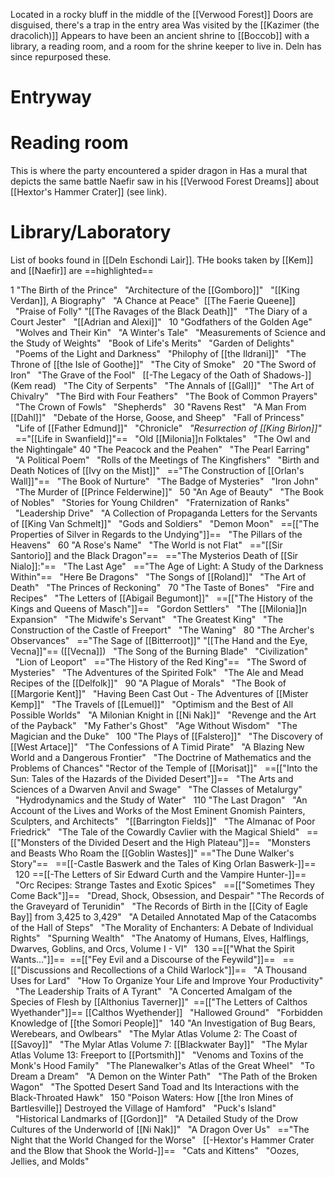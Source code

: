 Located in a rocky bluff in the middle of the [[Verwood Forest]]
Doors are disguised, there's a trap in the entry area
Was visited by the [[Kazimer (the dracolich)]]
Appears to have been an ancient shrine to [[Boccob]] with a library, a reading room, and a room for the shrine keeper to live in. Deln has since repurposed these.

# Entryway

# Reading room

This is where the party encountered a spider dragon in Has a mural that depicts the same battle Naefir saw in his [[Verwood Forest Dreams]] about [[Hextor's Hammer Crater]] (see link).

# Library/Laboratory

List of books found in [[Deln Eschondi Lair]]. THe books taken by [[Kem]] and [[Naefir]] are ==highlighted==

1 "The Birth of the Prince"
  "Architecture of the [[Gomboro]]"
  "[[King Verdan]], A Biography"
  "A Chance at Peace"
 [[The Faerie Queene]]
  "Praise of Folly"
"[[The Ravages of the Black Death]]"
  "The Diary of a Court Jester"
  "[[Adrian and Alexi]]"
  10 "Godfathers of the Golden Age"
  "Wolves and Their Kin"
  "A Winter's Tale"
  "Measurements of Science and the Study of Weights"
  "Book of Life's Merits"
  "Garden of Delights"
  "Poems of the Light and Darkness"
  "Philophy of [[the Ildrani]]"
  "The Throne of [[the Isle of Goothe]]"
  "The City of Smoke"
  20 "The Sword of Iron"
  "The Grave of the Fool"
  [[-The Legacy of the Oath of Shadows-]] (Kem read)
  "The City of Serpents"
  "The Annals of [[Gall]]"
  "The Art of Chivalry"
  "The Bird with Four Feathers"
  "The Book of Common Prayers"
  "The Crown of Fowls"
  "Shepherds"
  30 "Ravens Rest"
  "A Man From [[Dahl]]"
  "Debate of the Horse, Goose, and Sheep"
  "Fall of Princess"
  "Life of [[Father Edmund]]"
  "Chronicle"
  *"Resurrection of [[King Birlon]]"*
  =="[[Life in Swanfield]]"==
  "Old [[Milonia]]n Folktales"
  "The Owl and the Nightingale"
40 "The Peacock and the Peahen"
  "The Pearl Earring"
  "A Political Poem"
  "Rolls of the Meetings of The Kingfishers"
  "Birth and Death Notices of [[Ivy on the Mist]]"
  =="The Construction of [[Orlan's Wall]]"==
  "The Book of Nurture"
  "The Badge of Mysteries"
  "Iron John"
  "The Murder of [[Prince Felderwine]]"
  50 "An Age of Beauty"
  "The Book of Nobles"
  "Stories for Young Children"
  "Fraternization of Ranks"
  "Leadership Drive"
  "A Collection of Propaganda Letters for the Servants of [[King Van Schmelt]]"
  "Gods and Soldiers"
  "Demon Moon"
  ==[["The Properties of Silver in Regards to the Undying"]]==
  "The Pillars of the Heavens"
  60 "A Rose's Name"
  "The World is not Flat"
  =="[[Sir Santorio]] and the Black Dragon"==
  =="The Mysterios Death of [[Sir Nialo]]:"==
  "The Last Age"
  =="The Age of Light: A Study of the Darkness Within"==
  "Here Be Dragons"
  "The Songs of [[Roland]]"
  "The Art of Death"
  "The Princes of Reckoning"
  70 "The Taste of Bones"
  "Fire and Recipes"
  "The Letters of [[Abigail Begumont]]"
  ==[["The History of the Kings and Queens of Masch"]]==
  "Gordon Settlers"
  "The [[Milonia]]n Expansion"
  "The Midwife's Servant"
  "The Greatest King"
  "The Construction of the Castle of Freeport"
  "The Waning"
  80 "The Archer's Observances"
  =="The Sage of [[Bitterroot]]"
"[[The Hand and the Eye, Vecna]]"== ([[Vecna]])
  "The Song of the Burning Blade"
  "Civilization"
  "Lion of Leoport"
  =="The History of the Red King"==
  "The Sword of Mysteries"
  "The Adventures of the Spirited Folk"
  "The Ale and Mead Recipes of the [[Delfolk]]"
  90 "A Plague of Morals"
  "The Book of [[Margorie Kent]]"
  "Having Been Cast Out - The Adventures of [[Mister Kemp]]"
  "The Travels of [[Lemuel]]"
  "Optimism and the Best of All Possible Worlds"
  "A Milonian Knight in [[Ni Nak]]"
  "Revenge and the Art of the Payback"
  "My Father's Ghost"
  "Age Without Wisdom"
  "The Magician and the Duke"
  100 "The Plays of [[Falstero]]"
  "The Discovery of [[West Artace]]"
  "The Confessions of A Timid Pirate"
  "A Blazing New World and a Dangerous Frontier"
  "The Doctrine of Mathematics and the Problems of Chances"
"Rector of the Temple of [[Morisat]]"
  ==[["Into the Sun: Tales of the Hazards of the Divided Desert"]]==
  "The Arts and Sciences of a Dwarven Anvil and Swage"
  "The Classes of Metalurgy"
  "Hydrodynamics and the Study of Water"
  110 "The Last Dragon"
  "An Account of the Lives and Works of the Most Eminent Gnomish Painters, Sculpters, and Architects"
  "[[Barrington Fields]]"
  "The Almanac of Poor Friedrick"
  "The Tale of the Cowardly Cavlier with the Magical Shield"
  ==[["Monsters of the Divided Desert and the High Plateau"]]==
  "Monsters and Beasts Who Roam the [[Goblin Wastes]]"
=="The Dune Walker's Story"==
  ==[[-Castle Baswerk and the Tales of King Orlan Baswerk-]]==
  120 ==[[-The Letters of Sir Edward Curth and the Vampire Hunter-]]==
  "Orc Recipes: Strange Tastes and Exotic Spices"
  ==[["Sometimes They Come Back"]]==
  "Dread, Shock, Obsession, and Despair"
"The Records of the Graveyard of Terunidin"
  "The Records of Birth in the [[City of Eagle Bay]] from 3,425 to 3,429"
  "A Detailed Annotated Map of the Catacombs of the Hall of Steps"
  "The Morality of Enchanters: A Debate of Individual Rights"
  "Spurning Wealth"
  "The Anatomy of Humans, Elves, Halflings, Dwarves, Goblins, and Orcs, Volume I - VI"
  130 ==[["What the Spirit Wants..."]]==
 ==[["Fey Evil and a Discourse of the Feywild"]]==
  ==[["Discussions and Recollections of a Child Warlock"]]==
  "A Thousand Uses for Lard"
  "How To Organize Your Life and Improve Your Productivity"
  "The Leadership Traits of A Tyrant"
  "A Concerted Amalgam of the Species of Flesh by [[Althonius Taverner]]"
 ==[["The Letters of Calthos Wyethander"]]== [[Calthos Wyethender]]
  "Hallowed Ground"
  "Forbidden Knowledge of [[the Somori People]]"
  140 "An Investigation of Bug Bears, Werebears, and Owlbears"
  "The Mylar Atlas Volume 2: The Coast of [[Savoy]]"
  "The Mylar Atlas Volume 7: [[Blackwater Bay]]"
  "The Mylar Atlas Volume 13: Freeport to [[Portsmith]]"
  "Venoms and Toxins of the Monk's Hood Family"
  "The Planewalker's Atlas of the Great Wheel"
  "To Dream a Dream"
  "A Demon on the Winter Path"
  "The Path of the Broken Wagon"
  "The Spotted Desert Sand Toad and Its Interactions with the Black-Throated Hawk"
  150 "Poison Waters: How [[the Iron Mines of Bartlesville]] Destroyed the Village of Hamford"
  "Puck's Island"
  "Historical Landmarks of [[Gordon]]"
  "A Detailed Study of the Drow Cultures of the Underworld of [[Ni Nak]]"
  "A Dragon Over Us"
  =="The Night that the World Changed for the Worse"
  [[-Hextor's Hammer Crater and the Blow that Shook the World-]]==
  "Cats and Kittens"
  "Oozes, Jellies, and Molds"
